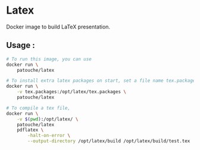 # Latex

Docker image to build LaTeX presentation.

## Usage :

```bash
# To run this image, you can use 
docker run \
    patouche/latex

# To install extra latex packages on start, set a file name tex.packages
docker run \
    -v tex.packages:/opt/latex/tex.packages \
    patouche/latex

# To compile a tex file,
docker run \
    -v $(pwd):/opt/latex/ \
    patouche/latex
    pdflatex \
        -halt-on-error \
        --output-directory /opt/latex/build /opt/latex/build/test.tex
```

